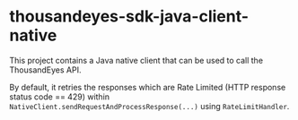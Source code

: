 # thousandeyes-sdk-java-client-native

This project contains a Java native client that can be used to call the ThousandEyes API.

By default, it retries the responses which are Rate Limited (HTTP response status code == 429)
within `NativeClient.sendRequestAndProcessResponse(...)` using `RateLimitHandler`. 




